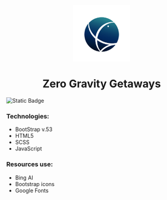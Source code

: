 <p align="center">
    <img src="img/zgg_logo.png" alt="Zero Gravity Getaways Logo" width="150" >
</p>

<h1 align="center">Zero Gravity Getaways</h1>
<img alt="Static Badge" src="https://img.shields.io/badge/Bootstrap%20v5.3-%237135F2">

### Technologies:
- BootStrap v.53
- HTML5
- SCSS
- JavaScript

### Resources use:
- Bing AI
- Bootstrap icons
- Google Fonts